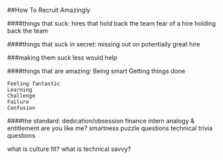 ##How To Recruit Amazingly

####things that suck:
	hires that hold back the team
	fear of a hire holding back the team

####things that suck in secret:
	missing out on potentially great hire

###making them suck less would help

####things that are amazing:
	Being smart
	Getting things done

	Feeling fantastic
	Learning
	Challenge
	Failure
	Confusion

####the standard:
	dedication/obsession 
		finance intern analogy & entitlement
	are you like me?
	smartness puzzle questions
	technical trivia questions

what is culture fit?
what is technical savvy?